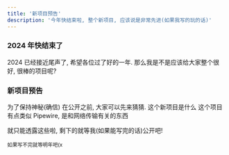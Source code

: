 ```yaml
---
title: '新项目预告'
description: '今年快结束啦, 整个新项目, 应该说是非常先进(如果我写的玩的话)'
---
```


### 2024 年快结束了
2024 已经接近尾声了, 希望各位过了好的一年.
那么我是不是应该给大家整个很好, 很棒的项目呢?

### 新项目预告
为了保持神秘(确信)
在公开之前, 大家可以先来猜猜.
这个新项目是什么
这个项目有点类似 Pipewire, 是和网络传输有关的东西

就只能透露这些啦, 剩下的就等我(如果能写完的话)公开吧!

<small> 如果写不完就等明年吧(x </small>
